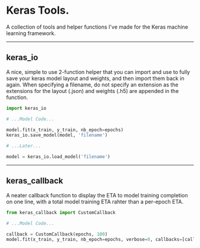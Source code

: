 Keras Tools.
=========

A collection of tools and helper functions I've made for the Keras machine learning framework.
___
## keras_io
A nice, simple to use 2-function helper that you can import and use to fully save your keras model layout and weights, and then import them back in again. When specifying a filename, do not specify an extension as the extensions for the layout (.json) and weights (.h5) are appended in the function.

```python
import keras_io

# ...Model Code...

model.fit(x_train, y_train, nb_epoch=epochs)
keras_io.save_model(model, 'filename')

# ...Later...

model = keras_io.load_model('filename')
```
___
## keras_callback
A neater callback function to display the ETA to model training completion on one line, with a total model training ETA rahter than a per-epoch ETA.

```python
from keras_callback import CustomCallback

# ...Model Code...

callback = CustomCallback(epochs, 100)
model.fit(x_train, y_train, nb_epoch=epochs, verbose=0, callbacks=[callback])
```